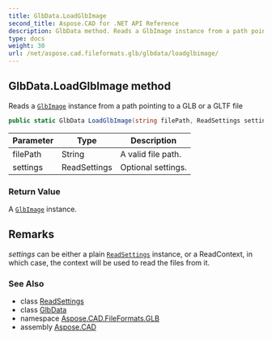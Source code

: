 ```yaml
---
title: GlbData.LoadGlbImage
second_title: Aspose.CAD for .NET API Reference
description: GlbData method. Reads a GlbImage instance from a path pointing to a GLB or a GLTF file
type: docs
weight: 30
url: /net/aspose.cad.fileformats.glb/glbdata/loadglbimage/
---
```

## GlbData.LoadGlbImage method

Reads a [`GlbImage`](../../glbimage/) instance from a path pointing to a GLB or a GLTF file

```csharp
public static GlbData LoadGlbImage(string filePath, ReadSettings settings = null)
```

| Parameter | Type | Description |
| --- | --- | --- |
| filePath | String | A valid file path. |
| settings | ReadSettings | Optional settings. |

### Return Value

A [`GlbImage`](../../glbimage/) instance.

## Remarks

*settings* can be either a plain [`ReadSettings`](../../readsettings/) instance, or a ReadContext, in which case, the context will be used to read the files from it.

### See Also

* class [ReadSettings](../../readsettings/)
* class [GlbData](../)
* namespace [Aspose.CAD.FileFormats.GLB](../../../aspose.cad.fileformats.glb/)
* assembly [Aspose.CAD](../../../)


